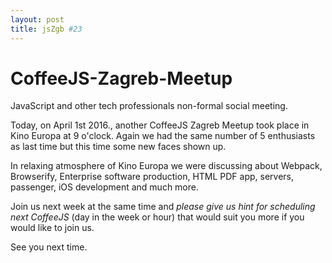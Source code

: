 ```yaml
---
layout: post
title: jsZgb #23
---
```

# CoffeeJS-Zagreb-Meetup
JavaScript and other tech professionals non-formal social meeting. 

Today, on April 1st 2016., another CoffeeJS Zagreb Meetup took place in Kino Europa at 9 o'clock. Again we had the same number of 5 enthusiasts as last time but this time some new faces shown up. 

In relaxing atmosphere of Kino Europa we were discussing about Webpack, Browserify, Enterprise software production, HTML PDF app, servers, passenger, iOS development and much more. 

Join us next week at the same time and *please give us hint for scheduling next CoffeeJS* (day in the week or hour) that would suit you more if you would like to join us. 

See you next time. 